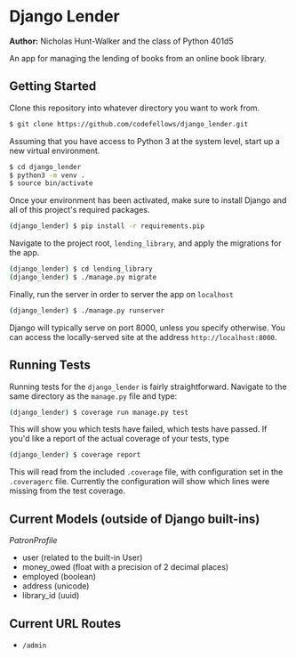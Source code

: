 # Django Lender

**Author:** Nicholas Hunt-Walker and the class of Python 401d5

An app for managing the lending of books from an online book library.

## Getting Started

Clone this repository into whatever directory you want to work from.

```bash
$ git clone https://github.com/codefellows/django_lender.git
```

Assuming that you have access to Python 3 at the system level, start up a new virtual environment.

```bash
$ cd django_lender
$ python3 -m venv .
$ source bin/activate
```

Once your environment has been activated, make sure to install Django and all of this project's required packages.

```bash
(django_lender) $ pip install -r requirements.pip
```

Navigate to the project root, `lending_library`, and apply the migrations for the app.

```bash
(django_lender) $ cd lending_library
(django_lender) $ ./manage.py migrate
```

Finally, run the server in order to server the app on `localhost`

```bash
(django_lender) $ ./manage.py runserver
```

Django will typically serve on port 8000, unless you specify otherwise.
You can access the locally-served site at the address `http://localhost:8000`.

## Running Tests

Running tests for the `django_lender` is fairly straightforward.
Navigate to the same directory as the `manage.py` file and type:

```bash
(django_lender) $ coverage run manage.py test
```

This will show you which tests have failed, which tests have passed.
If you'd like a report of the actual coverage of your tests, type

```bash
(django_lender) $ coverage report
```

This will read from the included `.coverage` file, with configuration set in the `.coveragerc` file.
Currently the configuration will show which lines were missing from the test coverage.

## Current Models (outside of Django built-ins)

*PatronProfile*

- user (related to the built-in User)
- money_owed (float with a precision of 2 decimal places)
- employed (boolean)
- address (unicode)
- library_id (uuid)

## Current URL Routes

- `/admin`